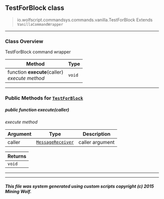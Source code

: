 ## TestForBlock __class__

>io.wolfscript.commandsys.commands.vanilla.TestForBlock
>Extends `VanillaCommandWrapper`

---

### Class Overview

TestForBlock command wrapper

Method | Type   
--- | :--- 
 function __execute__(caller) <br> _execute method_ | `void`



---


### Public Methods for [`TestForBlock`](TestForBlock.md)

##### <a id='execute'></a>public  function __execute__(caller)

_execute method_

Argument | Type | Description  
--- | --- | --- 
caller | [`MessageReceiver`](../../../chat/MessageReceiver.md) | caller argument

Returns | 
--- | 
`void` |


---
---


##### This file was system generated using custom scripts copyright (c) 2015 Mining Wolf.
	

